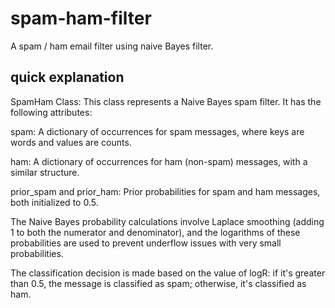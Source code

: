 # spam-ham-filter
A spam / ham email filter using naive Bayes filter.

## quick explanation
SpamHam Class: This class represents a Naive Bayes spam filter. It has the following attributes:

spam: A dictionary of occurrences for spam messages, where keys are words and values are counts.

ham: A dictionary of occurrences for ham (non-spam) messages, with a similar structure.

prior_spam and prior_ham: Prior probabilities for spam and ham messages, both initialized to 0.5.

The Naive Bayes probability calculations involve Laplace smoothing (adding 1 to both the numerator and denominator), and the logarithms of these probabilities are used to prevent underflow issues with very small probabilities.

The classification decision is made based on the value of logR: if it's greater than 0.5, the message is classified as spam; otherwise, it's classified as ham.
